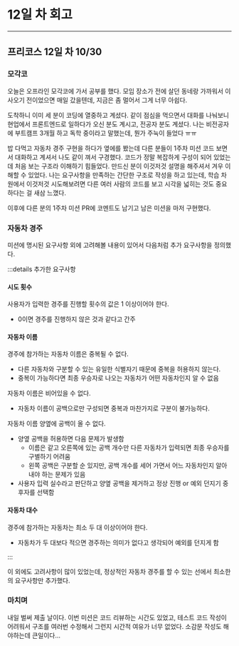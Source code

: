 # 12일 차 회고

---

## 프리코스 12일 차 10/30

### 모각코

오늘은 오프라인 모각코에 가서 공부를 했다. 모임 장소가 전에 살던 동네랑 가까워서 이사오기 전이었으면 매일 갔을텐데, 지금은 좀 멀어서 그게 너무 아쉽다.

도착하니 이미 세 분이 코딩에 열중하고 계셨다. 같이 점심을 먹으면서 대화를 나눠보니 현업에서 프론트엔드로 일하다가 오신 분도 계시고, 전공자 분도 계셨다. 나는 비전공자에 부트캠프 3개월 하고 독학 중이라고
말했는데, 뭔가 주눅이 들었다 ㅠㅠ

밥 다먹고 자동차 경주 구현을 하다가 옆에를 봤는데 다른 분들이 1주차 미션 코드 보면서 대화하고 계셔서 나도 같이 껴서 구경했다. 코드가 정말 복잡하게 구성이 되어 있었는데 처음 보는 구조라 이해하기 힘들었다.
만드신 분이 이것저것 설명을 해주셔서 겨우 이해할 수 있었다. 나는 요구사항을 만족하는 간단한 구조로 작성을 하고 있는데, 학습 차원에서 이것저것 시도해보려면 다른 여러 사람의 코드를 보고 시각을 넓히는 것도
중요하다는 걸 새삼 느꼈다.

이후에 다른 분의 1주차 미션 PR에 코멘트도 남기고 남은 미션을 마저 구현했다.

### 자동차 경주

미션에 명시된 요구사항 외에 고려해볼 내용이 있어서 다음처럼 추가 요구사항을 정의했다.

:::details 추가한 요구사항

#### 시도 횟수

사용자가 입력한 경주를 진행할 횟수의 값은 1 이상이어야 한다.

- 0이면 경주를 진행하지 않은 것과 같다고 간주

#### 자동차 이름

경주에 참가하는 자동차 이름은 중복될 수 없다.

- 다른 자동차와 구분할 수 있는 유일한 식별자기 때문에 중복을 허용하지 않는다.
- 중복이 가능하다면 최종 우승자로 나오는 자동차가 어떤 자동차인지 알 수 없음

자동차 이름은 비어있을 수 없다.

- 자동차 이름이 공백으로만 구성되면 중복과 마찬가지로 구분이 불가능하다.

자동차 이름 양옆에 공백이 올 수 없다.

- 양옆 공백을 허용하면 다음 문제가 발생함
    - 이름은 같고 오른쪽에 있는 공백 개수만 다른 자동차가 입력되면 최종 우승자를 구별하기 어려움
    - 왼쪽 공백은 구분할 순 있지만, 공백 개수를 세어 가면서 어느 자동차인지 알아내야 하는 문제가 있음
- 사용자 입력 실수라고 판단하고 양옆 공백을 제거하고 정상 진행 or 예외 던지기 중 후자를 선택함

#### 자동차 대수

경주에 참가하는 자동차는 최소 두 대 이상이어야 한다.

- 자동차가 두 대보다 적으면 경주하는 의미가 없다고 생각되어 예외를 던지게 함

:::

이 외에도 고려사항이 많이 있었는데, 정상적인 자동차 경주를 할 수 있는 선에서 최소한의 요구사항만 추가했다.

### 마치며

내일 벌써 제출 날이다. 이번 미션은 코드 리뷰하는 시간도 있었고, 테스트 코드 작성이 어려워서 구조를 여러번 수정해서 그런지 시간적 여유가 너무 없었다. 소감문 작성도 해야하는데 큰일이다...